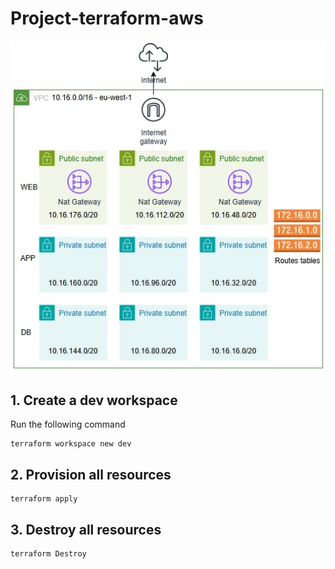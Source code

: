 # Project-terraform-aws
![AWS Project](project.jpeg)

## 1. Create a dev workspace
Run the following command
```
terraform workspace new dev
```

## 2. Provision all resources
```
terraform apply 
```

## 3. Destroy all resources
```
terraform Destroy 
```